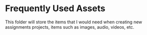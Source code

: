 # Frequently Used Assets

This folder will store the items that I would need when creating new assignments projects, items such as images, audio, videos, etc.
